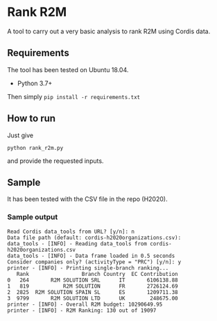 # Rank R2M 

A tool to carry out a very basic analysis to rank R2M using Cordis data. 

## Requirements
The tool has been tested on Ubuntu 18.04.
* Python 3.7+ 

Then simply `pip install -r requirements.txt`

## How to run 
Just give

```python rank_r2m.py```

and provide the requested inputs.

## Sample
It has been tested with the CSV file in the repo (H2020).

### Sample output

```
Read Cordis data_tools from URL? [y/n]: n
Data file path (default: cordis-h2020organizations.csv): 
data_tools - [INFO] - Reading data_tools from cordis-h2020organizations.csv
data_tools - [INFO] - Data frame loaded in 0.5 seconds
Consider companies only? (activityType = "PRC") [y/n]: y
printer - [INFO] - Printing single-branch ranking...
   Rank                 Branch Country  EC Contribution
0   264       R2M SOLUTION SRL      IT       6106138.88
1   819           R2M SOLUTION      FR       2726124.69
2  2825  R2M SOLUTION SPAIN SL      ES       1209711.38
3  9799       R2M SOLUTION LTD      UK        248675.00
printer - [INFO] - Overall R2M budget: 10290649.95
printer - [INFO] - R2M Ranking: 130 out of 19097
```
